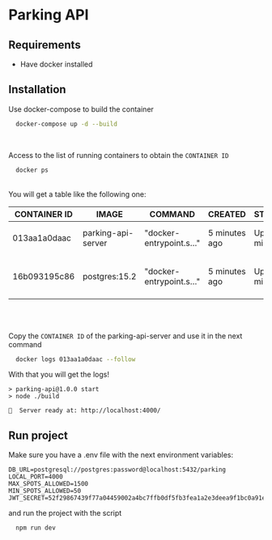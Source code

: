 # Parking API

## Requirements
* Have docker installed
## Installation
Use docker-compose to build the container

```bash
  docker-compose up -d --build
```
 <br />
 
Access to the list of running containers to obtain the `CONTAINER ID`


```````bash
  docker ps
```````
 <br />
You will get a table like the following one:

| CONTAINER ID | IMAGE              | COMMAND                | CREATED       | STATUS       | PORTS                   | NAMES                  |
|--------------|--------------------|------------------------|---------------|--------------|-------------------------|------------------------|
| 013aa1a0daac | parking-api-server | "docker-entrypoint.s…" | 5 minutes ago | Up 5 minutes | 0.0.0.0:14000->4000/tcp | parking-api-server-1   |
| 16b093195c86 | postgres:15.2      | "docker-entrypoint.s…" | 5 minutes ago | Up 5 minutes | 0.0.0.0:15432->5432/tcp | parking-api-postgres-1 |

<br /> <br />

Copy the `CONTAINER ID` of the parking-api-server and use it in the next command <br />

```````bash
  docker logs 013aa1a0daac --follow
```````

With that you will get the logs! <br />

```text
> parking-api@1.0.0 start
> node ./build

🚀  Server ready at: http://localhost:4000/
```
## Run project 

Make sure you have a .env file with the next environment variables:

```
DB_URL=postgresql://postgres:password@localhost:5432/parking
LOCAL_PORT=4000
MAX_SPOTS_ALLOWED=1500
MIN_SPOTS_ALLOWED=50
JWT_SECRET=52f29867439f77a04459002a4bc7ffb0df5fb3fea1a2e3deea9f1bc0a91e96c0
```

and run the project with the script

```````bash
  npm run dev
```````
